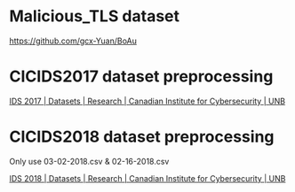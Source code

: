 # Malicious_TLS dataset

https://github.com/gcx-Yuan/BoAu



# CICIDS2017 dataset preprocessing

[IDS 2017 | Datasets | Research | Canadian Institute for Cybersecurity | UNB](https://www.unb.ca/cic/datasets/ids-2017.html)



# CICIDS2018 dataset preprocessing

Only use 03-02-2018.csv & 02-16-2018.csv

[IDS 2018 | Datasets | Research | Canadian Institute for Cybersecurity | UNB](https://www.unb.ca/cic/datasets/ids-2018.html)